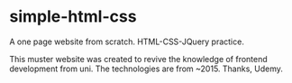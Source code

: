 # simple-html-css
 A one page website from scratch. HTML-CSS-JQuery practice.

 This muster website was created to revive the knowledge of frontend development from uni. The technologies are from ~2015. Thanks, Udemy.
